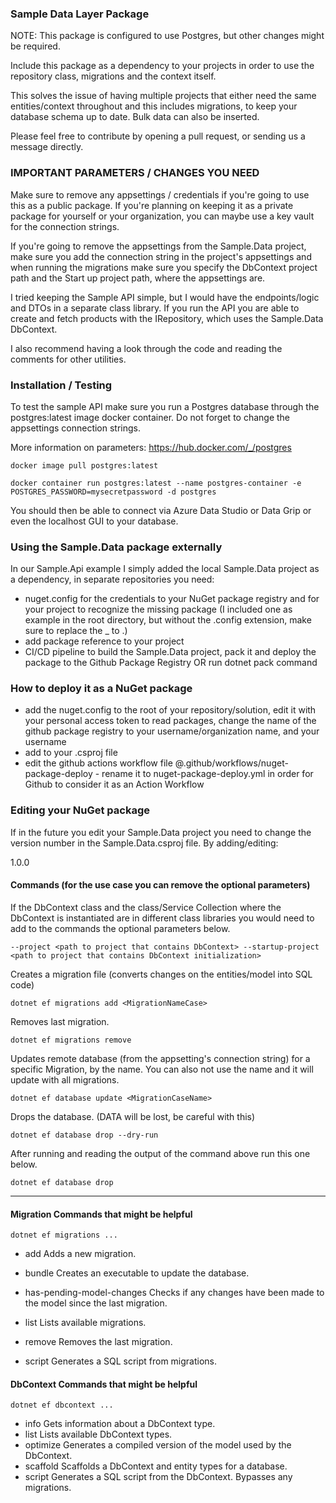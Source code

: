 ### Sample Data Layer Package

NOTE: This package is configured to use Postgres, but other changes might be required.

Include this package as a dependency to your projects in order to use the repository class, migrations and the context itself.

This solves the issue of having multiple projects that either need the same entities/context throughout and this includes migrations, to keep your database schema up to date. Bulk data can also be inserted.

Please feel free to contribute by opening a pull request, or sending us a message directly.

### IMPORTANT PARAMETERS / CHANGES YOU NEED

Make sure to remove any appsettings / credentials if you're going to use this as a public package. If you're planning on keeping it as a private package for yourself or your organization, you can maybe use a key vault for the connection strings.

If you're going to remove the appsettings from the Sample.Data project, make sure you add the connection string in the project's appsettings and when running the migrations make sure you specify the DbContext project path and the Start up project path, where the appsettings are.

I tried keeping the Sample API simple, but I would have the endpoints/logic and DTOs in a separate class library. If you run the API you are able to create and fetch products with the IRepository, which uses the Sample.Data DbContext.

I also recommend having a look through the code and reading the comments for other utilities.

### Installation / Testing

To test the sample API make sure you run a Postgres database through the postgres:latest image docker container. Do not forget to change the appsettings connection strings.

More information on parameters: https://hub.docker.com/_/postgres

```shell
docker image pull postgres:latest

docker container run postgres:latest --name postgres-container -e POSTGRES_PASSWORD=mysecretpassword -d postgres
```

You should then be able to connect via Azure Data Studio or Data Grip or even the localhost GUI to your database.

### Using the Sample.Data package externally

In our Sample.Api example I simply added the local Sample.Data project as a dependency, in separate repositories you need:

- nuget.config for the credentials to your NuGet package registry and for your project to recognize the missing package (I included one as example in the root directory, but without the .config extension, make sure to replace the _ to .)
- add package reference to your project
- CI/CD pipeline to build the Sample.Data project, pack it and deploy the package to the Github Package Registry OR run dotnet pack command

### How to deploy it as a NuGet package

- add the nuget.config to the root of your repository/solution, edit it with your personal access token to read packages, change the name of the github package registry to your username/organization name, and your username
- add <PackageReference Include="Sample.Data" Version="1.0.0" /> to your .csproj file
- edit the github actions workflow file @.github/workflows/nuget-package-deploy - rename it to nuget-package-deploy.yml in order for Github to consider it as an Action Workflow

### Editing your NuGet package

If in the future you edit your Sample.Data project you need to change the version number in the Sample.Data.csproj file. By adding/editing:

<Version>1.0.0</Version>

#### Commands (for the use case you can remove the optional parameters)

If the DbContext class and the class/Service Collection where the DbContext is instantiated are in different class libraries you would need to add to the commands the optional parameters below.

```shell
--project <path to project that contains DbContext> --startup-project <path to project that contains DbContext initialization>
```

Creates a migration file (converts changes on the entities/model into SQL code)

```shell 
dotnet ef migrations add <MigrationNameCase> 
```

Removes last migration.

```shell 
dotnet ef migrations remove
```

Updates remote database (from the appsetting's connection string) for a specific Migration, by the name. You can also not use the name and it will update with all migrations.

```shell 
dotnet ef database update <MigrationCaseName>
```

Drops the database. (DATA will be lost, be careful with this)

```shell 
dotnet ef database drop --dry-run
```

After running and reading the output of the command above run this one below.

```shell 
dotnet ef database drop
```

----

#### Migration Commands that might be helpful

```shell
dotnet ef migrations ...
```

* add                        Adds a new migration. 

* bundle                     Creates an executable to update the database.

* has-pending-model-changes  Checks if any changes have been made to the model since the last migration.

* list                       Lists available migrations.

* remove                     Removes the last migration.

* script                     Generates a SQL script from migrations.

#### DbContext Commands that might be helpful

```shell
dotnet ef dbcontext ...
```

* info      Gets information about a DbContext type.
* list      Lists available DbContext types.
* optimize  Generates a compiled version of the model used by the DbContext.
* scaffold  Scaffolds a DbContext and entity types for a database.
* script    Generates a SQL script from the DbContext. Bypasses any migrations.
